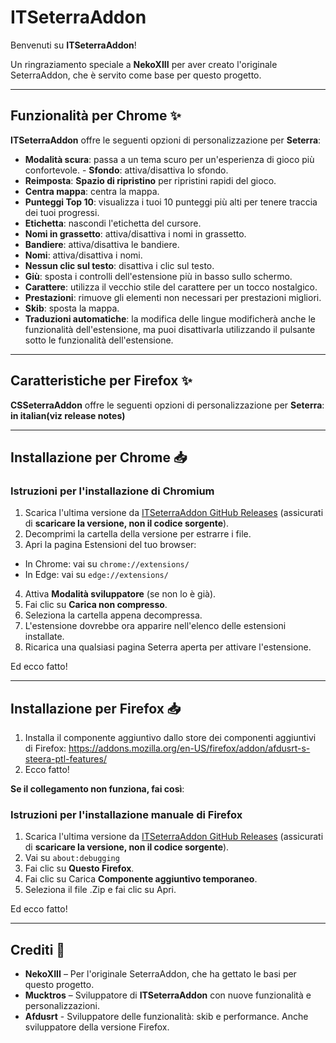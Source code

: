 # ITSeterraAddon

Benvenuti su **ITSeterraAddon**!

Un ringraziamento speciale a **NekoXIII** per aver creato l'originale SeterraAddon, che è servito come base per questo progetto.

---

## Funzionalità per Chrome ✨

**ITSeterraAddon** offre le seguenti opzioni di personalizzazione per **Seterra**:

- **Modalità scura**: passa a un tema scuro per un'esperienza di gioco più confortevole. - **Sfondo**: attiva/disattiva lo sfondo.
- **Reimposta**: **Spazio di ripristino** per ripristini rapidi del gioco.
- **Centra mappa**: centra la mappa.
- **Punteggi Top 10**: visualizza i tuoi 10 punteggi più alti per tenere traccia dei tuoi progressi.
- **Etichetta**: nascondi l'etichetta del cursore.
- **Nomi in grassetto**: attiva/disattiva i nomi in grassetto.
- **Bandiere**: attiva/disattiva le bandiere.
- **Nomi**: attiva/disattiva i nomi.
- **Nessun clic sul testo**: disattiva i clic sul testo.
- **Giù**: sposta i controlli dell'estensione più in basso sullo schermo.
- **Carattere**: utilizza il vecchio stile del carattere per un tocco nostalgico.
- **Prestazioni**: rimuove gli elementi non necessari per prestazioni migliori.
- **Skib**: sposta la mappa.
- **Traduzioni automatiche**: la modifica delle lingue modificherà anche le funzionalità dell'estensione, ma puoi disattivarla utilizzando il pulsante sotto le funzionalità dell'estensione.

---

## Caratteristiche per Firefox ✨

**CSSeterraAddon** offre le seguenti opzioni di personalizzazione per **Seterra**:
**in italian(viz release notes)**

---

## Installazione per Chrome 📥

### Istruzioni per l'installazione di Chromium

1. Scarica l'ultima versione da [ITSeterraAddon GitHub Releases](https://github.com/Mucktros/ITSeterraAddon/releases/tag/Chrome) (assicurati di **scaricare la versione, non il codice sorgente**).
2. Decomprimi la cartella della versione per estrarre i file.
3. Apri la pagina Estensioni del tuo browser:
- In Chrome: vai su `chrome://extensions/`
- In Edge: vai su `edge://extensions/`
4. Attiva **Modalità sviluppatore** (se non lo è già).
5. Fai clic su **Carica non compresso**.
6. Seleziona la cartella appena decompressa.
7. L'estensione dovrebbe ora apparire nell'elenco delle estensioni installate.
8. Ricarica una qualsiasi pagina Seterra aperta per attivare l'estensione.

Ed ecco fatto!

---

## Installazione per Firefox 📥
1. Installa il componente aggiuntivo dallo store dei componenti aggiuntivi di Firefox: https://addons.mozilla.org/en-US/firefox/addon/afdusrt-s-steera-ptl-features/
2. Ecco fatto!

**Se il collegamento non funziona, fai così**:

### Istruzioni per l'installazione manuale di Firefox

1. Scarica l'ultima versione da [ITSeterraAddon GitHub Releases](https://github.com/Mucktros/ITSeterraAddon/releases/tag/Firefox) (assicurati di **scaricare la versione, non il codice sorgente**).
2. Vai su `about:debugging`
3. Fai clic su **Questo Firefox**.
4. Fai clic su Carica **Componente aggiuntivo temporaneo**.
5. Seleziona il file .Zip e fai clic su Apri.

Ed ecco fatto!

---

## Crediti 👏

- **NekoXIII** – Per l'originale SeterraAddon, che ha gettato le basi per questo progetto.
- **Mucktros** – Sviluppatore di **ITSeterraAddon** con nuove funzionalità e personalizzazioni.
- **Afdusrt** - Sviluppatore delle funzionalità: skib e performance. Anche sviluppatore della versione Firefox.
